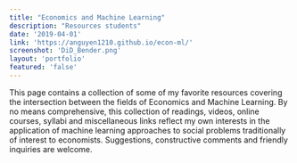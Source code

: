 ```yaml
---
title: "Economics and Machine Learning"
description: "Resources students"
date: '2019-04-01'
link: 'https://anguyen1210.github.io/econ-ml/'
screenshot: 'DiD_Bender.png'
layout: 'portfolio'
featured: 'false'
---
```

  
This page contains a collection of some of my favorite resources covering the intersection between the fields of Economics and Machine Learning. By no means comprehensive, this collection of readings, videos, online courses, syllabi and miscellaneous links reflect my own interests in the application of machine learning approaches to social problems traditionally of interest to economists. Suggestions, constructive comments and friendly inquiries are welcome. 
